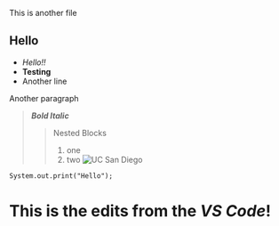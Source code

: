 This is another file

## Hello
* *Hello!!*
* **Testing**
* Another line

Another paragraph
> ***Bold Italic***
>> Nested Blocks 
>> 1. one
>> 2. two
>> ![UC San Diego](https://ucsdnews.ucsd.edu/news_uploads/Resized_Geisel_Library_08.31.jpg)

`System.out.print("Hello");`

# This is the edits from the ***VS Code***!